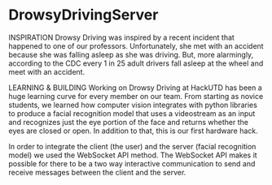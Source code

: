 # DrowsyDrivingServer

INSPIRATION Drowsy Driving was inspired by a recent incident that happened to one of our professors. Unfortunately, she met with an accident because she was falling asleep as she was driving. But, more alarmingly, according to the CDC every 1 in 25 adult drivers fall asleep at the wheel and meet with an accident.

LEARNING & BUILDING Working on Drowsy Driving at HackUTD has been a huge learning curve for every member on our team. From starting as novice students, we learned how computer vision integrates with python libraries to produce a facial recognition model that uses a videostream as an input and recognizes just the eye portion of the face and returns whether the eyes are closed or open. In addition to that, this is our first hardware hack.

In order to integrate the client (the user) and the server (facial recognition model) we used the WebSocket API method. The WebSocket API makes it possible for there to be a two way interactive communication to send and receive messages between the client and the server.
